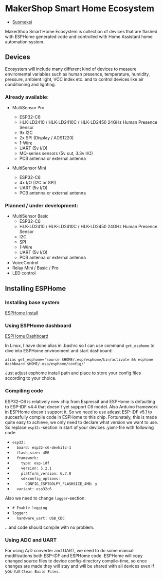 # MakerShop Smart Home Ecosystem

* [Suomeksi](./README_FI.md)

MakerShop Smart Home Ecosystem is collection of devices that are flashed with ESPHome generated code and controlled with Home Assistant home automation system.

## Devices

Ecosystem will include many different kind of devices to measure enviromental variables such as human presence, temperature, humidity, pressure, ambient light, VOC index etc. and to control devices like air conditioning and lighting.

### Already available:
- MultiSensor Pro
  - ESP32-C6
  - HLK-LD2410 / HLK-LD2410C / HLK-LD2450 24GHz Human Presence Sensor
  - 9x I2C
  - 2x SPI (Display / ADS1220)
  - 1-Wire
  - UART (5v I/O)
  - MQ-series sensors (5v out, 3.3v I/O)
  - PCB antenna or external antenna
  
- MultiSensor Mini
  - ESP32-C6
  - 4x I/O (I2C or SPI)
  - UART (5v I/O)
  - PCB antenna or external antenna

### Planned / under development:
- MultiSensor Basic
  - ESP32-C6
  - HLK-LD2410 / HLK-LD2410C / HLK-LD2450 24GHz Human Presence Sensor
  - I2C
  - SPI
  - 1-Wire
  - UART (5v I/O)
  - PCB antenna or external antenna
- VoiceControl
- Relay Mini / Basic / Pro
- LED control

## Installing ESPHome

### Installing base system
[ESPHome Install](https://esphome.io/guides/installing_esphome.html)

### Using ESPHome dashboard
[ESPHome Dashboard](https://esphome.io/guides/getting_started_command_line.html#bonus-esphome-dashboard)

In Linux, I have done alias in .bashrc so I can use command `get_esphome` to dive into ESPHome environment and start dashboard:

`alias get_esphome='source $HOME/.esp/esphome/bin/activate && esphome dashboard $HOME/.esp/esphome/config/'`

Just adjust esphome install path and place to store your config files according to your choice.

### Compiling code

ESP32-C6 is relatively new chip from Espressif and ESPHome is defaulting to ESP-IDF v4.4 that doesn't yet support C6 model. Also Arduino framework in ESPHome doesn't support it. So we need to use atleast ESP-IDF v5.1 to succesfully compile code in ESPHome to this chip. Fortunately, this is made quite easy to achieve, we only need to declare what version we want to use. So replace `esp32:`-section in start of your devices .yaml-file with following code:

- `esp32:`
- `  board: esp32-c6-devkitc-1`
- `  flash_size: 4MB`
- `  framework:`
- `    type: esp-idf`
- `    version: 5.2.1`
- `    platform_version: 6.7.0`
- `    sdkconfig_options:`
- `      CONFIG_ESPTOOLPY_FLASHSIZE_4MB: y`
- `  variant: esp32c6`

Also we need to change `logger`-section:
- `# Enable logging`
- `logger:`
- `  hardware_uart: USB_CDC`

...and code should compile with no problem.

### Using ADC and UART

For using A/D converter and UART, we need to do some manual modifications both ESP-IDF and ESPHome code. ESPHome will copy changed source files to device config-directory compile-time, so once changes are made they will stay and will be shared with all devices even if you run `Clean Build Files`.



